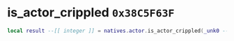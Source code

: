 # is_actor_crippled `0x38C5F63F`

```lua
local result --[[ integer ]] = natives.actor.is_actor_crippled(_unk0 --[[ integer ]], _unk1 --[[ integer ]])
```